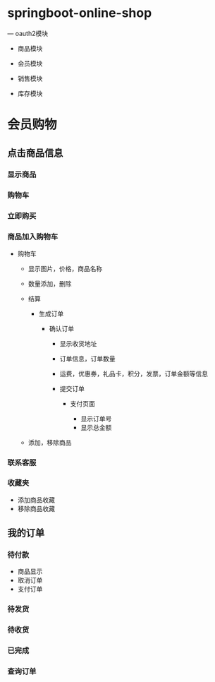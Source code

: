 # springboot-online-shop

— oauth2模块

- 商品模块

- 会员模块

- 销售模块

- 库存模块


# 会员购物

## 点击商品信息

### 显示商品

### 购物车

### 立即购买

### 商品加入购物车

- 购物车

	- 显示图片，价格，商品名称
	- 数量添加，删除
	- 结算

		- 生成订单

			- 确认订单

				- 显示收货地址
				- 订单信息，订单数量
				- 运费，优惠券，礼品卡，积分，发票，订单金额等信息
				- 提交订单

					- 支付页面

						- 显示订单号
						- 显示总金额

	- 添加，移除商品

### 联系客服

### 收藏夹

- 添加商品收藏
- 移除商品收藏

## 我的订单

### 待付款

- 商品显示
- 取消订单
- 支付订单

### 待发货

### 待收货

### 已完成

### 查询订单





